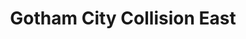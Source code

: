 ---
title: "Gotham City Collision East"
url: /maspeth/gotham-city-collision-east/
shop: Autowerkstatt
---